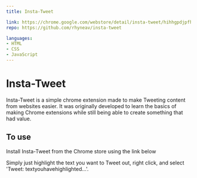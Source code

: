 ```yaml
---
title: Insta-Tweet

link: https://chrome.google.com/webstore/detail/insta-tweet/hihhgpdjpfhbkkggfedjpaceijkhdkld
repo: https://github.com/rhyneav/insta-tweet

languages:
- HTML
- CSS
- JavaScript
---
```


# Insta-Tweet

Insta-Tweet is a simple chrome extension made to make Tweeting content from websites easier. It was originally developed to learn the basics of making Chrome extensions while still being able to create something that had value.


## To use
Install Insta-Tweet from the Chrome store using the link below

Simply just highlight the text you want to Tweet out, right click, and select 'Tweet: textyouhavehighlighted...'.